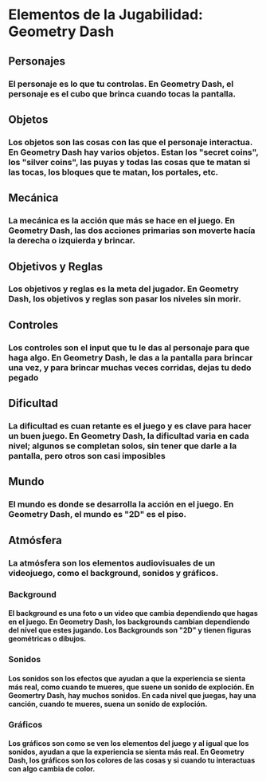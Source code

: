 # Elementos de la Jugabilidad: Geometry Dash

## Personajes

### El personaje es lo que tu controlas. En Geometry Dash, el personaje es el cubo que brinca cuando tocas la pantalla.

## Objetos

### Los objetos son las cosas con las que el personaje interactua. En Geometry Dash hay varios objetos. Estan los "secret coins", los "silver coins", las puyas y todas las cosas que te matan si las tocas, los bloques que te matan, los portales, etc.

## Mecánica

### La mecánica es la acción que más se hace en el juego. En Geometry Dash, las dos acciones primarias son moverte hacía la derecha o izquierda y brincar. 

## Objetivos y Reglas

### Los objetivos y reglas es la meta del jugador. En Geometry Dash, los objetivos y reglas son pasar los niveles sin morir.

## Controles

### Los controles son el input que tu le das al personaje para que haga algo. En Geometry Dash, le das a la pantalla para brincar una vez, y para brincar muchas veces corridas, dejas tu dedo pegado

## Dificultad

### La dificultad es cuan retante es el juego y es clave para hacer un buen juego. En Geometry Dash, la dificultad varia en cada nivel; algunos se completan solos, sin tener que darle a la pantalla, pero otros son casi imposibles

## Mundo

### El mundo es donde se desarrolla la acción en el juego. En Geometry Dash, el mundo es "2D" es el piso.

## Atmósfera

### La atmósfera son los elementos audiovisuales de un videojuego, como el background, sonidos y gráficos. 
### Background

#### El background es una foto o un video que cambia dependiendo que hagas en el juego. En Geometry Dash, los backgrounds cambian dependiendo del nivel que estes jugando. Los Backgrounds son "2D" y tienen figuras geométricas o dibujos.

### Sonidos

#### Los sonidos son los efectos que ayudan a que la experiencia se sienta más real, como cuando te mueres, que suene un sonido de exploción. En Geomertry Dash, hay muchos sonidos. En cada nivel que juegas, hay una canción, cuando te mueres, suena un sonido de exploción. 

### Gráficos

#### Los gráficos son como se ven los elementos del juego y al igual que los sonidos, ayudan a que la experiencia se sienta más real. En Geometry Dash, los gráficos son los colores de las cosas y si cuando tu interactuas con algo cambia de color.
